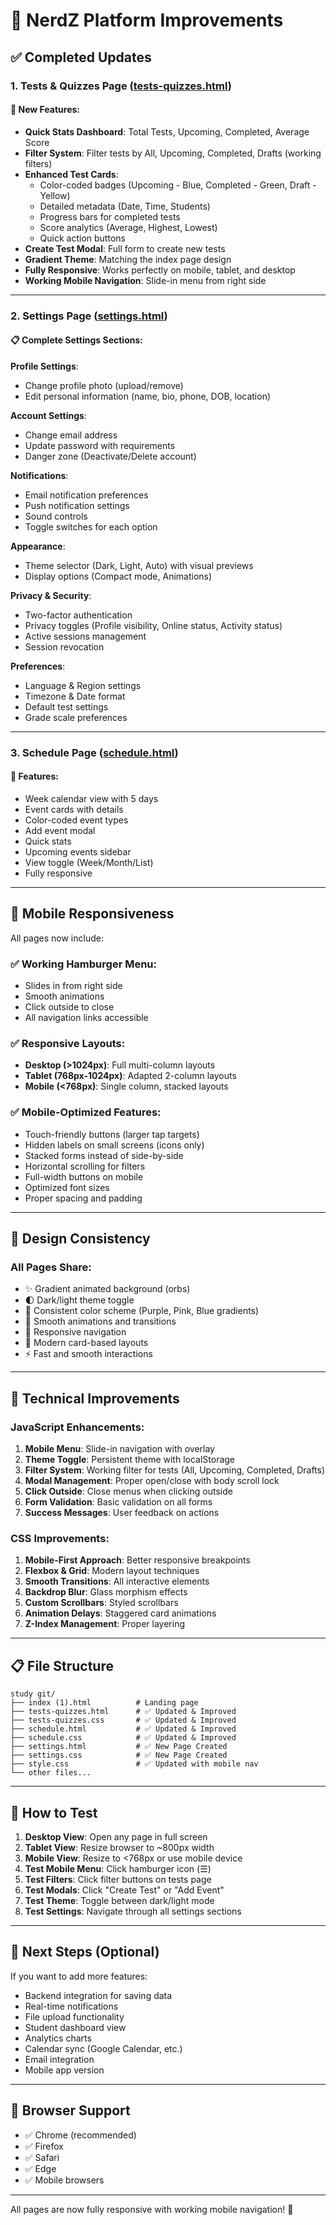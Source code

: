 # 🎨 NerdZ Platform Improvements

## ✅ Completed Updates

### 1. **Tests & Quizzes Page** ([tests-quizzes.html](file:///c:/Users/shrey/OneDrive/Desktop/study%20git/tests-quizzes.html))

#### 🎯 New Features:
- **Quick Stats Dashboard**: Total Tests, Upcoming, Completed, Average Score
- **Filter System**: Filter tests by All, Upcoming, Completed, Drafts (working filters)
- **Enhanced Test Cards**:
  - Color-coded badges (Upcoming - Blue, Completed - Green, Draft - Yellow)
  - Detailed metadata (Date, Time, Students)
  - Progress bars for completed tests
  - Score analytics (Average, Highest, Lowest)
  - Quick action buttons
- **Create Test Modal**: Full form to create new tests
- **Gradient Theme**: Matching the index page design
- **Fully Responsive**: Works perfectly on mobile, tablet, and desktop
- **Working Mobile Navigation**: Slide-in menu from right side

---

### 2. **Settings Page** ([settings.html](file:///c:/Users/shrey/OneDrive/Desktop/study%20git/settings.html))

#### 📋 Complete Settings Sections:

**Profile Settings**:
- Change profile photo (upload/remove)
- Edit personal information (name, bio, phone, DOB, location)

**Account Settings**:
- Change email address
- Update password with requirements
- Danger zone (Deactivate/Delete account)

**Notifications**:
- Email notification preferences
- Push notification settings
- Sound controls
- Toggle switches for each option

**Appearance**:
- Theme selector (Dark, Light, Auto) with visual previews
- Display options (Compact mode, Animations)

**Privacy & Security**:
- Two-factor authentication
- Privacy toggles (Profile visibility, Online status, Activity status)
- Active sessions management
- Session revocation

**Preferences**:
- Language & Region settings
- Timezone & Date format
- Default test settings
- Grade scale preferences

---

### 3. **Schedule Page** ([schedule.html](file:///c:/Users/shrey/OneDrive/Desktop/study%20git/schedule.html))

#### 📅 Features:
- Week calendar view with 5 days
- Event cards with details
- Color-coded event types
- Add event modal
- Quick stats
- Upcoming events sidebar
- View toggle (Week/Month/List)
- Fully responsive

---

## 📱 Mobile Responsiveness

All pages now include:

### ✅ Working Hamburger Menu:
- Slides in from right side
- Smooth animations
- Click outside to close
- All navigation links accessible

### ✅ Responsive Layouts:
- **Desktop (>1024px)**: Full multi-column layouts
- **Tablet (768px-1024px)**: Adapted 2-column layouts
- **Mobile (<768px)**: Single column, stacked layouts

### ✅ Mobile-Optimized Features:
- Touch-friendly buttons (larger tap targets)
- Hidden labels on small screens (icons only)
- Stacked forms instead of side-by-side
- Horizontal scrolling for filters
- Full-width buttons on mobile
- Optimized font sizes
- Proper spacing and padding

---

## 🎨 Design Consistency

### All Pages Share:
- ✨ Gradient animated background (orbs)
- 🌓 Dark/light theme toggle
- 🎨 Consistent color scheme (Purple, Pink, Blue gradients)
- 💫 Smooth animations and transitions
- 📱 Responsive navigation
- 🎯 Modern card-based layouts
- ⚡ Fast and smooth interactions

---

## 🔧 Technical Improvements

### JavaScript Enhancements:
1. **Mobile Menu**: Slide-in navigation with overlay
2. **Theme Toggle**: Persistent theme with localStorage
3. **Filter System**: Working filter for tests (All, Upcoming, Completed, Drafts)
4. **Modal Management**: Proper open/close with body scroll lock
5. **Click Outside**: Close menus when clicking outside
6. **Form Validation**: Basic validation on all forms
7. **Success Messages**: User feedback on actions

### CSS Improvements:
1. **Mobile-First Approach**: Better responsive breakpoints
2. **Flexbox & Grid**: Modern layout techniques
3. **Smooth Transitions**: All interactive elements
4. **Backdrop Blur**: Glass morphism effects
5. **Custom Scrollbars**: Styled scrollbars
6. **Animation Delays**: Staggered card animations
7. **Z-Index Management**: Proper layering

---

## 📋 File Structure

```
study git/
├── index (1).html          # Landing page
├── tests-quizzes.html      # ✅ Updated & Improved
├── tests-quizzes.css       # ✅ Updated & Improved
├── schedule.html           # ✅ Updated & Improved
├── schedule.css            # ✅ Updated & Improved
├── settings.html           # ✅ New Page Created
├── settings.css            # ✅ New Page Created
├── style.css               # ✅ Updated with mobile nav
└── other files...
```

---

## 🚀 How to Test

1. **Desktop View**: Open any page in full screen
2. **Tablet View**: Resize browser to ~800px width
3. **Mobile View**: Resize to <768px or use mobile device
4. **Test Mobile Menu**: Click hamburger icon (☰)
5. **Test Filters**: Click filter buttons on tests page
6. **Test Modals**: Click "Create Test" or "Add Event"
7. **Test Theme**: Toggle between dark/light mode
8. **Test Settings**: Navigate through all settings sections

---

## 🎯 Next Steps (Optional)

If you want to add more features:
- Backend integration for saving data
- Real-time notifications
- File upload functionality
- Student dashboard view
- Analytics charts
- Calendar sync (Google Calendar, etc.)
- Email integration
- Mobile app version

---

## 📱 Browser Support

- ✅ Chrome (recommended)
- ✅ Firefox
- ✅ Safari
- ✅ Edge
- ✅ Mobile browsers

---

All pages are now fully responsive with working mobile navigation! 🎉
